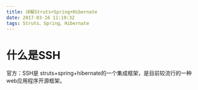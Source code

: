 ```yaml
---
title: 详解Struts+Spring+Hibernate
date: 2017-03-16 11:19:32
tags: Struts、Spring、Hibernate
---
```

# 什么是SSH
官方：SSH是 struts+spring+hibernate的一个集成框架，是目前较流行的一种web应用程序开源框架。



